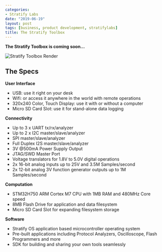 ```yaml
---
categories:
- Stratify Labs
date: "2019-06-19"
layout: post
tags: [business, product development, stratifylabs]
title: The Stratify Toolbox
---
```

**The Stratify Toolbox is coming soon...**

![Stratify Toolbox Render](/images/toolbox-render.png)

## The Specs

**User Interface**

- USB: use it right on your desk
- Wifi: or access it anywhere in the world with remote operations
- 320x240 Color, Touch Display: use it with or without a computer
- Micro SD Card Slot: use it for stand-alone data logging

**Connectivity**

- Up to 3 x UART tx/rx/analyzer
- Up to 2 x I2C master/slave/analyzer
- SPI master/slave/analyzer
- Full Duplex I2S master/slave/analyzer
- 3V @500mA Power Supply Output
- JTAG/SWD Master Port
- Voltage translators for 1.8V to 5.0V digital operations
- 2x 16-bit analog inputs up to 25V and 3.5M Samples/second
- 2x 12-bit analog 3V function generator outputs up to 1M Samples/second

**Computation**

- STM32H750 ARM Cortex M7 CPU with 1MB RAM and 480MHz Core speed
- 8MB Flash Drive for application and data filesystem
- Micro SD Card Slot for expanding filesystem storage

**Software**

- Stratify OS application based microcontroller operating system
- Pre-built applications including Protocol Analyzers, Oscilloscope, Flash Programmers and more
- SDK for building and sharing your own tools seamlessly
